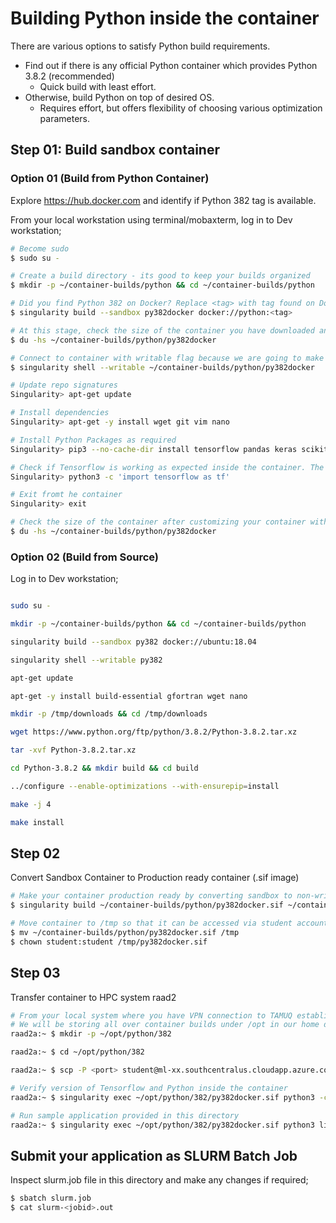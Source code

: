 # Building Python inside the container

There are various options to satisfy Python build requirements.

* Find out if there is any official Python container which provides Python 3.8.2 (recommended)
  * Quick build with least effort.
* Otherwise, build Python on top of desired OS.
  * Requires effort, but offers flexibility of choosing various optimization parameters.
  
## Step 01: Build sandbox container

### Option 01 (Build from Python Container)

Explore https://hub.docker.com and identify if Python 382 tag is available.

From your local workstation using terminal/mobaxterm, log in to Dev workstation;

```sh
# Become sudo
$ sudo su - 

# Create a build directory - its good to keep your builds organized
$ mkdir -p ~/container-builds/python && cd ~/container-builds/python

# Did you find Python 382 on Docker? Replace <tag> with tag found on Docker Hub.
$ singularity build --sandbox py382docker docker://python:<tag>

# At this stage, check the size of the container you have downloaded and take a note.
$ du -hs ~/container-builds/python/py382docker

# Connect to container with writable flag because we are going to make some custom changes.
$ singularity shell --writable ~/container-builds/python/py382docker

# Update repo signatures
Singularity> apt-get update

# Install dependencies
Singularity> apt-get -y install wget git vim nano

# Install Python Packages as required
Singularity> pip3 --no-cache-dir install tensorflow pandas keras scikit-learn

# Check if Tensorflow is working as expected inside the container. The import command will not return anything if successful.
Singularity> python3 -c 'import tensorflow as tf'

# Exit fromt he container
Singularity> exit

# Check the size of the container after customizing your container with requirements;
$ du -hs ~/container-builds/python/py382docker

```

### Option 02 (Build from Source)
Log in to Dev workstation;
```sh

sudo su - 

mkdir -p ~/container-builds/python && cd ~/container-builds/python

singularity build --sandbox py382 docker://ubuntu:18.04

singularity shell --writable py382

apt-get update

apt-get -y install build-essential gfortran wget nano

mkdir -p /tmp/downloads && cd /tmp/downloads

wget https://www.python.org/ftp/python/3.8.2/Python-3.8.2.tar.xz

tar -xvf Python-3.8.2.tar.xz

cd Python-3.8.2 && mkdir build && cd build

../configure --enable-optimizations --with-ensurepip=install

make -j 4

make install

```
## Step 02

Convert Sandbox Container to Production ready container (.sif image)

```sh
# Make your container production ready by converting sandbox to non-writable image file
$ singularity build ~/container-builds/python/py382docker.sif ~/container-builds/python/py382docker

# Move container to /tmp so that it can be accessed via student account over scp
$ mv ~/container-builds/python/py382docker.sif /tmp
$ chown student:student /tmp/py382docker.sif
```

## Step 03

Transfer container to HPC system raad2

```sh
# From your local system where you have VPN connection to TAMUQ established, do ssh to raad2 and issue following;
# We will be storing all over container builds under /opt in our home directory on raad2
raad2a:~ $ mkdir -p ~/opt/python/382

raad2a:~ $ cd ~/opt/python/382

raad2a:~ $ scp -P <port> student@ml-xx.southcentralus.cloudapp.azure.com:/tmp/py382docker.sif ~/opt/python/382/

# Verify version of Tensorflow and Python inside the container
raad2a:~ $ singularity exec ~/opt/python/382/py382docker.sif python3 -c 'import tensorflow as tf; print(tf.__version__)'

# Run sample application provided in this directory
raad2a:~ $ singularity exec ~/opt/python/382/py382docker.sif python3 linearreg.py 
```

## Submit your application as SLURM Batch Job

Inspect slurm.job file in this directory and make any changes if required;

```sh
$ sbatch slurm.job
$ cat slurm-<jobid>.out
```
